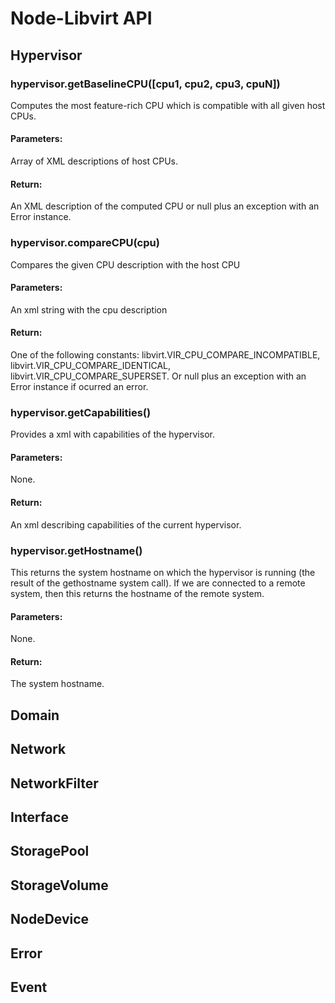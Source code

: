 # Node-Libvirt API

## Hypervisor

### hypervisor.getBaselineCPU([cpu1, cpu2, cpu3, cpuN])
 Computes the most feature-rich CPU which is compatible with all given host CPUs.
#### Parameters:
 Array of XML descriptions of host CPUs.
#### Return:
 An XML description of the computed CPU or null plus an exception with an Error instance.

### hypervisor.compareCPU(cpu)
 Compares the given CPU description with the host CPU
#### Parameters:
 An xml string with the cpu description
#### Return:
 One of the following constants:
 libvirt.VIR_CPU_COMPARE_INCOMPATIBLE,
 libvirt.VIR_CPU_COMPARE_IDENTICAL,
 libvirt.VIR_CPU_COMPARE_SUPERSET. Or null plus an exception with an Error
 instance if ocurred an error.

### hypervisor.getCapabilities()
 Provides a xml with capabilities of the hypervisor.
#### Parameters:
 None.
#### Return:
 An xml describing capabilities of the current hypervisor.

### hypervisor.getHostname()
 This returns the system hostname on which the hypervisor is running
 (the result of the gethostname system call). If we are connected to
 a remote system, then this returns the hostname of the remote system.
#### Parameters:
 None.
#### Return:
The system hostname.
## Domain
## Network
## NetworkFilter
## Interface
## StoragePool
## StorageVolume
## NodeDevice
## Error
## Event

